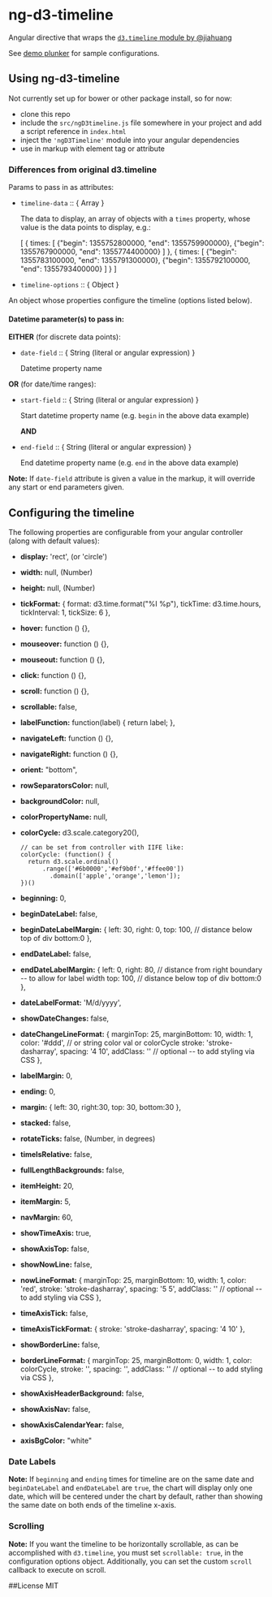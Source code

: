 # ng-d3-timeline

Angular directive that wraps the [`d3.timeline` module by @jiahuang](https://github.com/jiahuang/d3-timeline)

See [demo plunker](http://plnkr.co/edit/atRu85zH9vJkLOzMEe7t?p=preview) for sample configurations.

## Using ng-d3-timeline

Not currently set up for bower or other package install, so for now:

  * clone this repo
  * include the `src/ngD3timeline.js` file somewhere in your project and add a script reference in `index.html`
  * inject the `'ngD3Timeline'` module into your angular dependencies
  * use in markup with <ng-d3-timeline> element tag or attribute


### Differences from original d3.timeline

  Params to pass in as attributes:

  * `timeline-data` :: { Array }

    The data to display, an array of objects with a `times` property, whose value is the data points to display, e.g.:

      [
          {
              times: [
                {"begin": 1355752800000, "end": 1355759900000},
                {"begin": 1355767900000, "end": 1355774400000}
            ]
          },
          {
              times: [
                {"begin": 1355783100000, "end": 1355791300000},
                {"begin": 1355792100000, "end": 1355793400000}
              ]
          }
        ]

  * `timeline-options` :: { Object }

  An object whose properties configure the timeline (options listed below).

#### Datetime parameter(s) to pass in:

  **EITHER** (for discrete data points):

  * `date-field` :: { String (literal or angular expression) }

  	Datetime property name

  **OR** (for date/time ranges):

  * `start-field` :: { String (literal or angular expression) }

    Start datetime property name (e.g. `begin` in the above data example)

  	**AND**

  * `end-field`   :: { String (literal or angular expression) }

    End datetime property name (e.g. `end` in the above data example)

**Note:** If `date-field` attribute is given a value in the markup, it will override any start or end parameters given.

## Configuring the timeline

The following properties are configurable from your angular controller (along with default values):

  * **display:** 'rect', (or 'circle')
  * **width:** null,     (Number)
  * **height:** null,    (Number)
  * **tickFormat:** {
    format: d3.time.format("%I %p"),
    tickTime: d3.time.hours,
    tickInterval: 1,
    tickSize: 6
  },
  * **hover:** function () {},
  * **mouseover:** function () {},
  * **mouseout:** function () {},
  * **click:** function () {},
  * **scroll:** function () {},
  * **scrollable:** false,
  * **labelFunction:** function(label) { return label; },
  * **navigateLeft:** function () {},
  * **navigateRight:** function () {},
  * **orient:** "bottom",
  * **rowSeparatorsColor:** null,
  * **backgroundColor:** null,
  * **colorPropertyName:** null,
  * **colorCycle:** d3.scale.category20(),

      	// can be set from controller with IIFE like:
      	colorCycle: (function() {
          return d3.scale.ordinal()
              .range(['#6b0000','#ef9b0f','#ffee00'])
                .domain(['apple','orange','lemon']);
      	})()

  * **beginning:** 0,
  * **beginDateLabel:** false,
  * **beginDateLabelMargin:** {
    left: 30,
    right: 0,
    top: 100, // distance below top of div
    bottom:0
  },
  * **endDateLabel:** false,
  * **endDateLabelMargin:** {
    left: 0,
    right: 80, // distance from right boundary -- to allow for label width
    top: 100,  // distance below top of div
    bottom:0
  },
  * **dateLabelFormat:** 'M/d/yyyy',
  * **showDateChanges:** false,
  * **dateChangeLineFormat:** {
    marginTop: 25,
    marginBottom: 10,
    width: 1,
    color: '#ddd', // or string color val or colorCycle
    stroke: 'stroke-dasharray',
    spacing: '4 10',
    addClass: '' // optional -- to add styling via CSS
  },
  * **labelMargin:** 0,
  * **ending:** 0,
  * **margin:** {
    left: 30,
    right:30,
    top: 30,
    bottom:30
  },
  * **stacked:** false,
  * **rotateTicks:** false, (Number, in degrees)
  * **timeIsRelative:** false,
  * **fullLengthBackgrounds:** false,
  * **itemHeight:** 20,
  * **itemMargin:** 5,
  * **navMargin:** 60,
  * **showTimeAxis:** true,
  * **showAxisTop:** false,
  * **showNowLine:** false,
  * **nowLineFormat:** {
    marginTop: 25,
    marginBottom: 10,
    width: 1,
    color: 'red',
    stroke: 'stroke-dasharray',
    spacing: '5 5',
    addClass: '' // optional -- to add styling via CSS
  },
  * **timeAxisTick:** false,
  * **timeAxisTickFormat:** {
    stroke: 'stroke-dasharray',
    spacing: '4 10'
  },
  * **showBorderLine:** false,
  * **borderLineFormat:** {
    marginTop: 25,
    marginBottom: 0,
    width: 1,
    color: colorCycle,
    stroke: '',
    spacing: '',
    addClass: '' // optional -- to add styling via CSS
  },
  * **showAxisHeaderBackground:** false,
  * **showAxisNav:** false,
  * **showAxisCalendarYear:** false,
  * **axisBgColor:** "white"

### Date Labels
**Note:** If `beginning` and `ending` times for timeline are on the same date and `beginDateLabel` and `endDateLabel` are `true`, the chart will display only one date, which will be centered under the chart by default, rather than showing the same date on both ends of the timeline x-axis.

### Scrolling
**Note:** If you want the timeline to be horizontally scrollable, as can be accomplished with `d3.timeline`, you must set `scrollable: true`, in the configuration options object. Additionally, you can set the custom `scroll` callback to execute on scroll.


##License
MIT